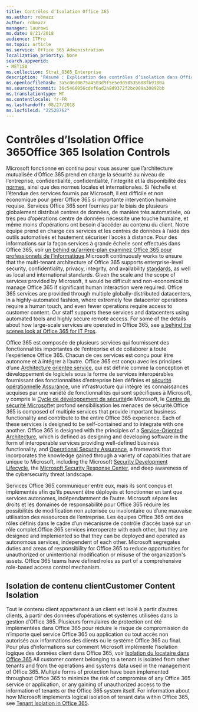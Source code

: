```yaml
---
title: Contrôles d’Isolation Office 365
ms.author: robmazz
author: robmazz
manager: laurawi
ms.date: 8/21/2018
audience: ITPro
ms.topic: article
ms.service: Office 365 Administration
localization_priority: None
search.appverid:
- MET150
ms.collection: Strat_O365_Enterprise
description: 'Résumé : Explication des contrôles d’isolation dans Office 365.'
ms.openlocfilehash: 3a5c06d0675a4503d9f5e5edd58535688fb9180a
ms.sourcegitcommit: 36c5466056cdef6ad2a8d9372f2bc009a30892bb
ms.translationtype: MT
ms.contentlocale: fr-FR
ms.lasthandoff: 08/27/2018
ms.locfileid: "22528762"
---
```

# <a name="office-365-isolation-controls"></a><span data-ttu-id="3c40a-103">Contrôles d’Isolation Office 365</span><span class="sxs-lookup"><span data-stu-id="3c40a-103">Office 365 Isolation Controls</span></span> 

<span data-ttu-id="3c40a-p101">Microsoft fonctionne en continu pour vous assurer que l’architecture mutualisée d’Office 365 prend en charge la sécurité au niveau de l’entreprise, confidentialité, confidentialité, l’intégrité et la disponibilité des [normes](https://www.microsoft.com/TrustCenter/Compliance?service=Office#Icons), ainsi que des normes locales et internationales. Si l’échelle et l’étendue des services fournis par Microsoft, il est difficile et non économique pour gérer Office 365 si importante intervention humaine requise. Services Office 365 sont fournies par le biais de plusieurs globalement distribué centres de données, de manière très automatisée, où très peu d’opérations centre de données nécessite une touche humaine, et même moins d’opérations ont besoin d’accéder au contenu du client. Notre équipe prend en charge ces services et les centres de données à l’aide des outils automatisés et hautement sécuriser l’accès à distance. Pour des informations sur la façon services à grande échelle sont effectués dans Office 365, voir [un behind qu'arrière-plan examinez Office 365 pour professionnels de l’informatique](https://channel9.msdn.com/Events/SharePoint-Conference/2014/SPC202).</span><span class="sxs-lookup"><span data-stu-id="3c40a-p101">Microsoft continuously works to ensure that the multi-tenant architecture of Office 365 supports enterprise-level security, confidentiality, privacy, integrity, and availability [standards](https://www.microsoft.com/TrustCenter/Compliance?service=Office#Icons), as well as local and international standards. Given the scale and the scope of services provided by Microsoft, it would be difficult and non-economical to manage Office 365 if significant human interaction were required. Office 365 services are provided through multiple globally-distributed datacenters, in a highly-automated fashion, where extremely few datacenter operations require a human touch, and even fewer operations require access to customer content. Our staff supports these services and datacenters using automated tools and highly secure remote access. For some of the details about how large-scale services are operated in Office 365, see [a behind the scenes look at Office 365 for IT Pros](https://channel9.msdn.com/Events/SharePoint-Conference/2014/SPC202).</span></span>

<span data-ttu-id="3c40a-p102">Office 365 est composée de plusieurs services qui fournissent des fonctionnalités importantes de l’entreprise et de collaborer à toute l’expérience Office 365. Chacun de ces services est conçu pour être autonome et à intégrer à l’autre. Office 365 est conçu avec les principes d’une [Architecture orientée service](https://msdn.microsoft.com/library/aa480021.aspx), qui est définie comme la conception et développement de logiciels sous la forme de services interopérables fournissant des fonctionnalités d’entreprise bien définies et [sécurité opérationnelle Assurance](http://www.microsoft.com/download/details.aspx?id=40872), une infrastructure qui intègre les connaissances acquises par une variété de fonctionnalités qui sont spécifiques à Microsoft, y compris le [Cycle de développement de sécurité](https://www.microsoft.com/sdl/default.aspx)de Microsoft, le [Centre de sécurité Microsoft](https://technet.microsoft.com/library/dn440717.aspx)et profond sensibilisation les menaces de sécurité.</span><span class="sxs-lookup"><span data-stu-id="3c40a-p102">Office 365 is composed of multiple services that provide important business functionality and contribute to the entire Office 365 experience. Each of these services is designed to be self-contained and to integrate with one another. Office 365 is designed with the principles of a [Service-Oriented Architecture](https://msdn.microsoft.com/library/aa480021.aspx), which is defined as designing and developing software in the form of interoperable services providing well-defined business functionality, and [Operational Security Assurance](http://www.microsoft.com/download/details.aspx?id=40872), a framework that incorporates the knowledge gained through a variety of capabilities that are unique to Microsoft, including the Microsoft [Security Development Lifecycle](https://www.microsoft.com/sdl/default.aspx), the [Microsoft Security Response Center](https://technet.microsoft.com/library/dn440717.aspx), and deep awareness of the cybersecurity threat landscape.</span></span>

<span data-ttu-id="3c40a-p103">Services Office 365 communiquer entre eux, mais ils sont conçus et implémentés afin qu’ils peuvent être déployés et fonctionner en tant que services autonomes, indépendamment de l’autre. Microsoft sépare les droits et les domaines de responsabilité pour Office 365 réduire les possibilités de modification non autorisée ou involontaire ou d’une mauvaise utilisation des ressources de l’entreprise. Les équipes Office 365 ont des rôles définis dans le cadre d’un mécanisme de contrôle d’accès basé sur un rôle complet.</span><span class="sxs-lookup"><span data-stu-id="3c40a-p103">Office 365 services interoperate with each other, but they are designed and implemented so that they can be deployed and operated as autonomous services, independent of each other. Microsoft segregates duties and areas of responsibility for Office 365 to reduce opportunities for unauthorized or unintentional modification or misuse of the organization's assets. Office 365 teams have defined roles as part of a comprehensive role-based access control mechanism.</span></span>

## <a name="customer-content-isolation"></a><span data-ttu-id="3c40a-115">Isolation de contenu client</span><span class="sxs-lookup"><span data-stu-id="3c40a-115">Customer Content Isolation</span></span>
<span data-ttu-id="3c40a-p104">Tout le contenu client appartenant à un client est isolé à partir d’autres clients, à partir des données d’opérations et systèmes utilisées dans la gestion d’Office 365. Plusieurs formulaires de protection ont été implémentées dans Office 365 pour réduire le risque de compromission de n’importe quel service Office 365 ou application ou tout accès non autorisés aux informations des clients ou le système Office 365 au final. Pour plus d’informations sur comment Microsoft implémente l’isolation logique des données client dans Office 365, voir [Isolation du locataire dans Office 365](office-365-tenant-isolation-overview.md).</span><span class="sxs-lookup"><span data-stu-id="3c40a-p104">All customer content belonging to a tenant is isolated from other tenants and from the operations and systems data used in the management of Office 365. Multiple forms of protection have been implemented throughout Office 365 to minimize the risk of compromise of any Office 365 service or application, or any gaining of unauthorized access to the information of tenants or the Office 365 system itself. For information about how Microsoft implements logical isolation of tenant data within Office 365, see [Tenant Isolation in Office 365](office-365-tenant-isolation-overview.md).</span></span>
